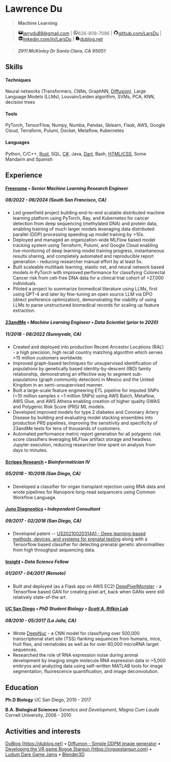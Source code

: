 Lawrence Du
=========================

> **Machine Learning**

> ![mail](icons/png/mail.png)[larrydu88@gmail.com](mailto:larrydu88@gmail.com) | ![phone](icons/png/whatsapp.png)626-808-7096 | ![github](icons/png/github.png)[github.com/LarsDu](https://github.com/LarsDu) | ![linkedin](icons/png/linkedin.png)[linkedin.com/in/LarsDu](https://linkedin.com/in/LarsDu) | ![dublog.net](icons/png/blogger-alt.png)[dublog.net](https://dublog.net)

> ##### 2911 McKinley Dr Santa Clara, CA 95051

Skills
--------------------
#### Techniques
Neural networks (Transformers, CNNs, GraphNN, [Diffusion](https://github.com/LarsDu/DiffuMon)), Large Language Models (LLMs), Louvain/Leiden algorithm, SVMs, PCA, KNN, decision trees

#### Tools
PyTorch, TensorFlow, Numpy, Numba, Pandas, Sklearn, Flask, AWS, Google Cloud, Terraform, Pulumi, Docker, Metaflow, Kubernetes

#### Languages
Python, C/C++, [Rust](https://github.com/LarsDu/StarRust), SQL, [C\#](https://roguestargun.com), Java, [Dart](https://github.com/LarsDu/simple_flutter_audio_recorder), Bash, [HTML/CSS](https://dublog.net), Some Mandarin and Spanish


Experience
--------------------
#### [Freenome](https://www.linkedin.com/company/freenome/mycompany/) • *Senior Machine Learning Research Engineer* 
##### 08/2022 - 06/2024 (South San Francisco, CA)

 * Led greenfield project building end-to-end scalable distributed machine learning platform using PyTorch, Ray, and Kubernetes for cancer detection from deep sequencing (methylated DNA) and protein data, enabling training of much larger models leveraging data distributed parallel (DDP) processing speeding up model training by >10x.
 * Deployed and managed an organization-wide MLFlow based model tracking system using Terraform, Pulumi, and Google Cloud enabling live-monitoring of deep learning model training progress, instantaneous results sharing, and completely automated and reproducible report generation - reducing researcher manual effort by at least 5x.
 * Built scaleable multitask learning, elastic net, and neural network based models in PyTorch with improved performance for classifying Colorectal Cancer risk from cell-free DNA data for a clinical trial cohort of >27,000 individuals.
 * Piloted a project to summarize biomedical literature using LLMs, first using GPT-4 and later by fine-tuning an open source LLM via DPO (direct preference optimization), demonstrating the viability of using LLMs to parse unstructured biomedical records for scaling up feature extraction.

#### [23andMe](https://www.linkedin.com/company/23andme/mycompany/) • *Machine Learning Engineer* • *Data Scientist (prior to 2020)*
##### 11/2018 - 08/2022 (Sunnyvale, CA)

 * Created and deployed into production Recent Ancestor Locations (RAL) - a high precision, high recall country matching algorithm which serves >15 million customers worldwide.
 * Improved graph-based techniques for unsupervised identification of populations by genetically based identity-by-descent (IBD) family relationship, demonstrating an effective way to segment sub-populations (graph community detection) in Mexico and the United Kingdom in an semi-unsupervised manner.
 * Built a large-scale feature engineering ETL pipeline for imputed SNPs (~10 million samples x ~1 million SNPs) using AWS Batch, Metaflow, AWS Glue, and AWS Athena enabling creation of higher quality GWAS and Polygenic Risk Score (PRS) ML models.
 * Developed improved models for type 2 diabetes and Coronary Artery Disease by building and evaluating model stacking ensembles into production PRS pipelines, improving the sensitivity and specificity of 23andMe tests for tens of thousands of customers.
 * Automated performance metric report generation for all polygenic risk score classifiers leveraging MLFlow artifact storage and headless Jupyter execution, reducing researcher time spent on analysis from days to minutes.


#### [Scripps Research](https://www.scripps.edu/science-and-medicine/cores-and-services/bioinformatics-core/index.html) • *Bioinformatician IV*
##### 05/2018 - 10/2018 (San Diego, CA)

 * Developed a classifier for organ transplant rejection using RNA data and wrote pipelines for Nanopore long-read sequencers using Common Workflow Language.

#### [Juno Diagnostics](https://www.linkedin.com/company/juno-diagnostics/) • *Independent Consultant*
##### 09/2017 - 02/2018 (San Diego, CA)

 * Developed patent -- [US20210020314A1 - Deep learning-based methods, devices, and systems for prenatal testing](https://patents.google.com/patent/US20210020314A1) along with a Tensorflow based classifier for detecting prenatal genetic abnormalities from high throughput sequencing data.

#### [Insight](https://insightfellows.com/data-science) • *Data Science Fellow*
##### 01/2017 - 04/2017 (Remote)

 * Built and deployed (as a Flask app on AWS EC2) [DeepPixelMonster](https://github.com/LarsDu/DeepPixelMonster) - a Tensorflow based GAN for creating pixel art, back when GANs were still relatively state-of-the art.

#### [UC San Diego](https://www.linkedin.com/school/ucsandiego) • *PhD Student Biology • [Scott A. Rifkin Lab](http://labs.biology.ucsd.edu/rifkin/)*
##### 08/2010 - 05/2017 (La Jolla, CA)

 * Wrote [DeepNuc](https://github.com/LarsDu/DeepNuc) - a CNN model for classifying over 500,000 transcriptional start site (TSS) flanking sequences from humans, mice, fruit flies, and nematodes as well as for over 60,000 microRNA target sequences.
 * Researched the role of RNA expression noise during animal development by imaging single molecule RNA expression data in >5,000 embryos and analyzing data using self-written MATLAB tools for image segmentation, fluorescence quantification, and image deconvolution.
  
Education
---------
**Ph.D Biology**
UC San Diego, 2010 - 2017

**B.A. Biological Sciences** *Genetics and Development, Magna Cum Laude*
Cornell University, 2006 - 2010

Activities and interests
------------------------ 
[DuBlog (https://dublog.net)](https://dublog.net) • [Diffumon - Simple DDPM image generator](https://github.com/LarsDu/DiffuMon) • [Developing the VR game Rogue Stargun (https://roguestargun.com)](https://roguestargun.com) • [Ludum Dare Game Jams](https://ldjam.com/users/larsdu/games) • [Blender3D](https://sketchfab.com/3d-models/walken-23f4b6f0dcea4bf3afe714a59a9473e9)
